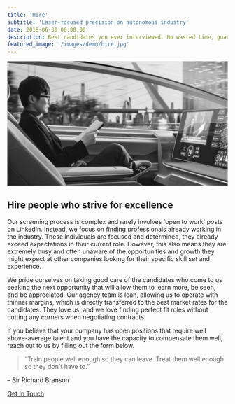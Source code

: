 ```yaml
---
title: 'Hire'
subtitle: 'Laser-focused precision on autonomous industry'
date: 2018-06-30 00:00:00
description: Best candidates you ever interviewed. No wasted time, guaranteed.
featured_image: '/images/demo/hire.jpg'
---
```


![](/images/demo/hire-2.jpg)

## Hire people who strive for excellence 

Our screening process is complex and rarely involves 'open to work' posts on LinkedIn. Instead, we focus on finding professionals already working in the industry. These individuals are focused and determined, they already exceed expectations in their current role. However, this also means they are extremely busy and often unaware of the opportunities and growth they might expect at other companies looking for their specific skill set and experience. 

We pride ourselves on taking good care of the candidates who come to us seeking the next opportunity that will allow them to learn more, be seen, and be appreciated. Our agency team is lean, allowing us to operate with thinner margins, which is directly transferred to the best market rates for the candidates. They love us, and we love finding perfect fit roles without cutting any corners when negotiating contracts. 

If you believe that your company has open positions that require well above-average talent and you have the capacity to compensate them well, reach out to us by filling out the form below. 


> “Train people well enough so they can leave. Treat them well enough so they don't have to.”

– Sir Richard Branson

<a href="https://jekyllthemes.io/theme/personal-website-jekyll-theme" class="button button--large">Get In Touch</a>
